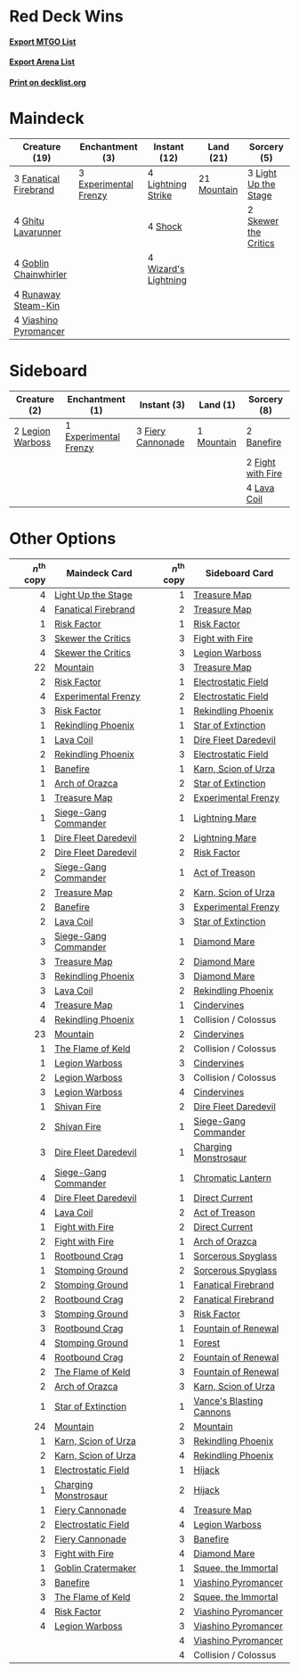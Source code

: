 # Red Deck Wins

#### [Export MTGO List](../collection/Red%20Deck%20Wins/Red%20Deck%20Wins.txt)
#### [Export Arena List](../collection/Red%20Deck%20Wins/Red%20Deck%20Wins_arena.txt)
#### [Print on decklist.org](http://decklist.org/?deckmain=3%09Experimental%20Frenzy%0A3%09Fanatical%20Firebrand%0A4%09Ghitu%20Lavarunner%0A4%09Goblin%20Chainwhirler%0A3%09Light%20Up%20the%20Stage%0A4%09Lightning%20Strike%0A21%09Mountain%0A4%09Runaway%20Steam-Kin%0A4%09Shock%0A2%09Skewer%20the%20Critics%0A4%09Viashino%20Pyromancer%0A4%09Wizard's%20Lightning&deckside=2%09Banefire%0A1%09Experimental%20Frenzy%0A3%09Fiery%20Cannonade%0A2%09Fight%20with%20Fire%0A4%09Lava%20Coil%0A2%09Legion%20Warboss%0A1%09Mountain)
# Maindeck

|                                         Creature (19)                                          |                                        Enchantment (3)                                         |                                         Instant (12)                                          |                                      Land (21)                                       |                                          Sorcery (5)                                          |
|------------------------------------------------------------------------------------------------|------------------------------------------------------------------------------------------------|-----------------------------------------------------------------------------------------------|--------------------------------------------------------------------------------------|-----------------------------------------------------------------------------------------------|
|3 [Fanatical Firebrand](http://gatherer.wizards.com/Pages/Card/Details.aspx?multiverseid=439758)|3 [Experimental Frenzy](http://gatherer.wizards.com/Pages/Card/Details.aspx?multiverseid=452849)|4 [Lightning Strike](http://gatherer.wizards.com/Pages/Card/Details.aspx?multiverseid=383299)  |21 [Mountain](http://gatherer.wizards.com/Pages/Card/Details.aspx?multiverseid=439859)|3 [Light Up the Stage](http://gatherer.wizards.com/Pages/Card/Details.aspx?multiverseid=457251)|
|4 [Ghitu Lavarunner](http://gatherer.wizards.com/Pages/Card/Details.aspx?multiverseid=443015)   |                                                                                                |4 [Shock](http://gatherer.wizards.com/Pages/Card/Details.aspx?multiverseid=129732)             |                                                                                      |2 [Skewer the Critics](http://gatherer.wizards.com/Pages/Card/Details.aspx?multiverseid=457259)|
|4 [Goblin Chainwhirler](http://gatherer.wizards.com/Pages/Card/Details.aspx?multiverseid=443017)|                                                                                                |4 [Wizard's Lightning](http://gatherer.wizards.com/Pages/Card/Details.aspx?multiverseid=443040)|                                                                                      |                                                                                               |
|4 [Runaway Steam-Kin](http://gatherer.wizards.com/Pages/Card/Details.aspx?multiverseid=452865)  |                                                                                                |                                                                                               |                                                                                      |                                                                                               |
|4 [Viashino Pyromancer](http://gatherer.wizards.com/Pages/Card/Details.aspx?multiverseid=447302)|                                                                                                |                                                                                               |                                                                                      |                                                                                               |


# Sideboard

|                                       Creature (2)                                        |                                        Enchantment (1)                                         |                                        Instant (3)                                         |                                      Land (1)                                       |                                        Sorcery (8)                                         |
|-------------------------------------------------------------------------------------------|------------------------------------------------------------------------------------------------|--------------------------------------------------------------------------------------------|-------------------------------------------------------------------------------------|--------------------------------------------------------------------------------------------|
|2 [Legion Warboss](http://gatherer.wizards.com/Pages/Card/Details.aspx?multiverseid=452859)|1 [Experimental Frenzy](http://gatherer.wizards.com/Pages/Card/Details.aspx?multiverseid=452849)|3 [Fiery Cannonade](http://gatherer.wizards.com/Pages/Card/Details.aspx?multiverseid=435297)|1 [Mountain](http://gatherer.wizards.com/Pages/Card/Details.aspx?multiverseid=439859)|2 [Banefire](http://gatherer.wizards.com/Pages/Card/Details.aspx?multiverseid=186613)       |
|                                                                                           |                                                                                                |                                                                                            |                                                                                     |2 [Fight with Fire](http://gatherer.wizards.com/Pages/Card/Details.aspx?multiverseid=443007)|
|                                                                                           |                                                                                                |                                                                                            |                                                                                     |4 [Lava Coil](http://gatherer.wizards.com/Pages/Card/Details.aspx?multiverseid=452858)      |


# Other Options

|*n*<sup>th</sup> copy|                                         Maindeck Card                                         |*n*<sup>th</sup> copy|                                          Sideboard Card                                           |
|--------------------:|-----------------------------------------------------------------------------------------------|--------------------:|---------------------------------------------------------------------------------------------------|
|                    4|[Light Up the Stage](http://gatherer.wizards.com/Pages/Card/Details.aspx?multiverseid=457251)  |                    1|[Treasure Map](http://gatherer.wizards.com/Pages/Card/Details.aspx?multiverseid=435410)            |
|                    4|[Fanatical Firebrand](http://gatherer.wizards.com/Pages/Card/Details.aspx?multiverseid=439758) |                    2|[Treasure Map](http://gatherer.wizards.com/Pages/Card/Details.aspx?multiverseid=435410)            |
|                    1|[Risk Factor](http://gatherer.wizards.com/Pages/Card/Details.aspx?multiverseid=452863)         |                    1|[Risk Factor](http://gatherer.wizards.com/Pages/Card/Details.aspx?multiverseid=452863)             |
|                    3|[Skewer the Critics](http://gatherer.wizards.com/Pages/Card/Details.aspx?multiverseid=457259)  |                    3|[Fight with Fire](http://gatherer.wizards.com/Pages/Card/Details.aspx?multiverseid=443007)         |
|                    4|[Skewer the Critics](http://gatherer.wizards.com/Pages/Card/Details.aspx?multiverseid=457259)  |                    3|[Legion Warboss](http://gatherer.wizards.com/Pages/Card/Details.aspx?multiverseid=452859)          |
|                   22|[Mountain](http://gatherer.wizards.com/Pages/Card/Details.aspx?multiverseid=439859)            |                    3|[Treasure Map](http://gatherer.wizards.com/Pages/Card/Details.aspx?multiverseid=435410)            |
|                    2|[Risk Factor](http://gatherer.wizards.com/Pages/Card/Details.aspx?multiverseid=452863)         |                    1|[Electrostatic Field](http://gatherer.wizards.com/Pages/Card/Details.aspx?multiverseid=452847)     |
|                    4|[Experimental Frenzy](http://gatherer.wizards.com/Pages/Card/Details.aspx?multiverseid=452849) |                    2|[Electrostatic Field](http://gatherer.wizards.com/Pages/Card/Details.aspx?multiverseid=452847)     |
|                    3|[Risk Factor](http://gatherer.wizards.com/Pages/Card/Details.aspx?multiverseid=452863)         |                    1|[Rekindling Phoenix](http://gatherer.wizards.com/Pages/Card/Details.aspx?multiverseid=439768)      |
|                    1|[Rekindling Phoenix](http://gatherer.wizards.com/Pages/Card/Details.aspx?multiverseid=439768)  |                    1|[Star of Extinction](http://gatherer.wizards.com/Pages/Card/Details.aspx?multiverseid=435315)      |
|                    1|[Lava Coil](http://gatherer.wizards.com/Pages/Card/Details.aspx?multiverseid=452858)           |                    1|[Dire Fleet Daredevil](http://gatherer.wizards.com/Pages/Card/Details.aspx?multiverseid=439756)    |
|                    2|[Rekindling Phoenix](http://gatherer.wizards.com/Pages/Card/Details.aspx?multiverseid=439768)  |                    3|[Electrostatic Field](http://gatherer.wizards.com/Pages/Card/Details.aspx?multiverseid=452847)     |
|                    1|[Banefire](http://gatherer.wizards.com/Pages/Card/Details.aspx?multiverseid=186613)            |                    1|[Karn, Scion of Urza](http://gatherer.wizards.com/Pages/Card/Details.aspx?multiverseid=442889)     |
|                    1|[Arch of Orazca](http://gatherer.wizards.com/Pages/Card/Details.aspx?multiverseid=439849)      |                    2|[Star of Extinction](http://gatherer.wizards.com/Pages/Card/Details.aspx?multiverseid=435315)      |
|                    1|[Treasure Map](http://gatherer.wizards.com/Pages/Card/Details.aspx?multiverseid=435410)        |                    2|[Experimental Frenzy](http://gatherer.wizards.com/Pages/Card/Details.aspx?multiverseid=452849)     |
|                    1|[Siege-Gang Commander](http://gatherer.wizards.com/Pages/Card/Details.aspx?multiverseid=130539)|                    1|[Lightning Mare](http://gatherer.wizards.com/Pages/Card/Details.aspx?multiverseid=447287)          |
|                    1|[Dire Fleet Daredevil](http://gatherer.wizards.com/Pages/Card/Details.aspx?multiverseid=439756)|                    2|[Lightning Mare](http://gatherer.wizards.com/Pages/Card/Details.aspx?multiverseid=447287)          |
|                    2|[Dire Fleet Daredevil](http://gatherer.wizards.com/Pages/Card/Details.aspx?multiverseid=439756)|                    2|[Risk Factor](http://gatherer.wizards.com/Pages/Card/Details.aspx?multiverseid=452863)             |
|                    2|[Siege-Gang Commander](http://gatherer.wizards.com/Pages/Card/Details.aspx?multiverseid=130539)|                    1|[Act of Treason](http://gatherer.wizards.com/Pages/Card/Details.aspx?multiverseid=442107)          |
|                    2|[Treasure Map](http://gatherer.wizards.com/Pages/Card/Details.aspx?multiverseid=435410)        |                    2|[Karn, Scion of Urza](http://gatherer.wizards.com/Pages/Card/Details.aspx?multiverseid=442889)     |
|                    2|[Banefire](http://gatherer.wizards.com/Pages/Card/Details.aspx?multiverseid=186613)            |                    3|[Experimental Frenzy](http://gatherer.wizards.com/Pages/Card/Details.aspx?multiverseid=452849)     |
|                    2|[Lava Coil](http://gatherer.wizards.com/Pages/Card/Details.aspx?multiverseid=452858)           |                    3|[Star of Extinction](http://gatherer.wizards.com/Pages/Card/Details.aspx?multiverseid=435315)      |
|                    3|[Siege-Gang Commander](http://gatherer.wizards.com/Pages/Card/Details.aspx?multiverseid=130539)|                    1|[Diamond Mare](http://gatherer.wizards.com/Pages/Card/Details.aspx?multiverseid=447368)            |
|                    3|[Treasure Map](http://gatherer.wizards.com/Pages/Card/Details.aspx?multiverseid=435410)        |                    2|[Diamond Mare](http://gatherer.wizards.com/Pages/Card/Details.aspx?multiverseid=447368)            |
|                    3|[Rekindling Phoenix](http://gatherer.wizards.com/Pages/Card/Details.aspx?multiverseid=439768)  |                    3|[Diamond Mare](http://gatherer.wizards.com/Pages/Card/Details.aspx?multiverseid=447368)            |
|                    3|[Lava Coil](http://gatherer.wizards.com/Pages/Card/Details.aspx?multiverseid=452858)           |                    2|[Rekindling Phoenix](http://gatherer.wizards.com/Pages/Card/Details.aspx?multiverseid=439768)      |
|                    4|[Treasure Map](http://gatherer.wizards.com/Pages/Card/Details.aspx?multiverseid=435410)        |                    1|[Cindervines](http://gatherer.wizards.com/Pages/Card/Details.aspx?multiverseid=457305)             |
|                    4|[Rekindling Phoenix](http://gatherer.wizards.com/Pages/Card/Details.aspx?multiverseid=439768)  |                    1|Collision / Colossus                                                                               |
|                   23|[Mountain](http://gatherer.wizards.com/Pages/Card/Details.aspx?multiverseid=439859)            |                    2|[Cindervines](http://gatherer.wizards.com/Pages/Card/Details.aspx?multiverseid=457305)             |
|                    1|[The Flame of Keld](http://gatherer.wizards.com/Pages/Card/Details.aspx?multiverseid=443011)   |                    2|Collision / Colossus                                                                               |
|                    1|[Legion Warboss](http://gatherer.wizards.com/Pages/Card/Details.aspx?multiverseid=452859)      |                    3|[Cindervines](http://gatherer.wizards.com/Pages/Card/Details.aspx?multiverseid=457305)             |
|                    2|[Legion Warboss](http://gatherer.wizards.com/Pages/Card/Details.aspx?multiverseid=452859)      |                    3|Collision / Colossus                                                                               |
|                    3|[Legion Warboss](http://gatherer.wizards.com/Pages/Card/Details.aspx?multiverseid=452859)      |                    4|[Cindervines](http://gatherer.wizards.com/Pages/Card/Details.aspx?multiverseid=457305)             |
|                    1|[Shivan Fire](http://gatherer.wizards.com/Pages/Card/Details.aspx?multiverseid=443030)         |                    2|[Dire Fleet Daredevil](http://gatherer.wizards.com/Pages/Card/Details.aspx?multiverseid=439756)    |
|                    2|[Shivan Fire](http://gatherer.wizards.com/Pages/Card/Details.aspx?multiverseid=443030)         |                    1|[Siege-Gang Commander](http://gatherer.wizards.com/Pages/Card/Details.aspx?multiverseid=130539)    |
|                    3|[Dire Fleet Daredevil](http://gatherer.wizards.com/Pages/Card/Details.aspx?multiverseid=439756)|                    1|[Charging Monstrosaur](http://gatherer.wizards.com/Pages/Card/Details.aspx?multiverseid=435292)    |
|                    4|[Siege-Gang Commander](http://gatherer.wizards.com/Pages/Card/Details.aspx?multiverseid=130539)|                    1|[Chromatic Lantern](http://gatherer.wizards.com/Pages/Card/Details.aspx?multiverseid=420864)       |
|                    4|[Dire Fleet Daredevil](http://gatherer.wizards.com/Pages/Card/Details.aspx?multiverseid=439756)|                    1|[Direct Current](http://gatherer.wizards.com/Pages/Card/Details.aspx?multiverseid=452846)          |
|                    4|[Lava Coil](http://gatherer.wizards.com/Pages/Card/Details.aspx?multiverseid=452858)           |                    2|[Act of Treason](http://gatherer.wizards.com/Pages/Card/Details.aspx?multiverseid=442107)          |
|                    1|[Fight with Fire](http://gatherer.wizards.com/Pages/Card/Details.aspx?multiverseid=443007)     |                    2|[Direct Current](http://gatherer.wizards.com/Pages/Card/Details.aspx?multiverseid=452846)          |
|                    2|[Fight with Fire](http://gatherer.wizards.com/Pages/Card/Details.aspx?multiverseid=443007)     |                    1|[Arch of Orazca](http://gatherer.wizards.com/Pages/Card/Details.aspx?multiverseid=439849)          |
|                    1|[Rootbound Crag](http://gatherer.wizards.com/Pages/Card/Details.aspx?multiverseid=420934)      |                    1|[Sorcerous Spyglass](http://gatherer.wizards.com/Pages/Card/Details.aspx?multiverseid=435407)      |
|                    1|[Stomping Ground](http://gatherer.wizards.com/Pages/Card/Details.aspx?multiverseid=405110)     |                    2|[Sorcerous Spyglass](http://gatherer.wizards.com/Pages/Card/Details.aspx?multiverseid=435407)      |
|                    2|[Stomping Ground](http://gatherer.wizards.com/Pages/Card/Details.aspx?multiverseid=405110)     |                    1|[Fanatical Firebrand](http://gatherer.wizards.com/Pages/Card/Details.aspx?multiverseid=439758)     |
|                    2|[Rootbound Crag](http://gatherer.wizards.com/Pages/Card/Details.aspx?multiverseid=420934)      |                    2|[Fanatical Firebrand](http://gatherer.wizards.com/Pages/Card/Details.aspx?multiverseid=439758)     |
|                    3|[Stomping Ground](http://gatherer.wizards.com/Pages/Card/Details.aspx?multiverseid=405110)     |                    3|[Risk Factor](http://gatherer.wizards.com/Pages/Card/Details.aspx?multiverseid=452863)             |
|                    3|[Rootbound Crag](http://gatherer.wizards.com/Pages/Card/Details.aspx?multiverseid=420934)      |                    1|[Fountain of Renewal](http://gatherer.wizards.com/Pages/Card/Details.aspx?multiverseid=447372)     |
|                    4|[Stomping Ground](http://gatherer.wizards.com/Pages/Card/Details.aspx?multiverseid=405110)     |                    1|[Forest](http://gatherer.wizards.com/Pages/Card/Details.aspx?multiverseid=439860)                  |
|                    4|[Rootbound Crag](http://gatherer.wizards.com/Pages/Card/Details.aspx?multiverseid=420934)      |                    2|[Fountain of Renewal](http://gatherer.wizards.com/Pages/Card/Details.aspx?multiverseid=447372)     |
|                    2|[The Flame of Keld](http://gatherer.wizards.com/Pages/Card/Details.aspx?multiverseid=443011)   |                    3|[Fountain of Renewal](http://gatherer.wizards.com/Pages/Card/Details.aspx?multiverseid=447372)     |
|                    2|[Arch of Orazca](http://gatherer.wizards.com/Pages/Card/Details.aspx?multiverseid=439849)      |                    3|[Karn, Scion of Urza](http://gatherer.wizards.com/Pages/Card/Details.aspx?multiverseid=442889)     |
|                    1|[Star of Extinction](http://gatherer.wizards.com/Pages/Card/Details.aspx?multiverseid=435315)  |                    1|[Vance's Blasting Cannons](http://gatherer.wizards.com/Pages/Card/Details.aspx?multiverseid=435327)|
|                   24|[Mountain](http://gatherer.wizards.com/Pages/Card/Details.aspx?multiverseid=439859)            |                    2|[Mountain](http://gatherer.wizards.com/Pages/Card/Details.aspx?multiverseid=439859)                |
|                    1|[Karn, Scion of Urza](http://gatherer.wizards.com/Pages/Card/Details.aspx?multiverseid=442889) |                    3|[Rekindling Phoenix](http://gatherer.wizards.com/Pages/Card/Details.aspx?multiverseid=439768)      |
|                    2|[Karn, Scion of Urza](http://gatherer.wizards.com/Pages/Card/Details.aspx?multiverseid=442889) |                    4|[Rekindling Phoenix](http://gatherer.wizards.com/Pages/Card/Details.aspx?multiverseid=439768)      |
|                    1|[Electrostatic Field](http://gatherer.wizards.com/Pages/Card/Details.aspx?multiverseid=452847) |                    1|[Hijack](http://gatherer.wizards.com/Pages/Card/Details.aspx?multiverseid=417691)                  |
|                    1|[Charging Monstrosaur](http://gatherer.wizards.com/Pages/Card/Details.aspx?multiverseid=435292)|                    2|[Hijack](http://gatherer.wizards.com/Pages/Card/Details.aspx?multiverseid=417691)                  |
|                    1|[Fiery Cannonade](http://gatherer.wizards.com/Pages/Card/Details.aspx?multiverseid=435297)     |                    4|[Treasure Map](http://gatherer.wizards.com/Pages/Card/Details.aspx?multiverseid=435410)            |
|                    2|[Electrostatic Field](http://gatherer.wizards.com/Pages/Card/Details.aspx?multiverseid=452847) |                    4|[Legion Warboss](http://gatherer.wizards.com/Pages/Card/Details.aspx?multiverseid=452859)          |
|                    2|[Fiery Cannonade](http://gatherer.wizards.com/Pages/Card/Details.aspx?multiverseid=435297)     |                    3|[Banefire](http://gatherer.wizards.com/Pages/Card/Details.aspx?multiverseid=186613)                |
|                    3|[Fight with Fire](http://gatherer.wizards.com/Pages/Card/Details.aspx?multiverseid=443007)     |                    4|[Diamond Mare](http://gatherer.wizards.com/Pages/Card/Details.aspx?multiverseid=447368)            |
|                    1|[Goblin Cratermaker](http://gatherer.wizards.com/Pages/Card/Details.aspx?multiverseid=452853)  |                    1|[Squee, the Immortal](http://gatherer.wizards.com/Pages/Card/Details.aspx?multiverseid=443034)     |
|                    3|[Banefire](http://gatherer.wizards.com/Pages/Card/Details.aspx?multiverseid=186613)            |                    1|[Viashino Pyromancer](http://gatherer.wizards.com/Pages/Card/Details.aspx?multiverseid=447302)     |
|                    3|[The Flame of Keld](http://gatherer.wizards.com/Pages/Card/Details.aspx?multiverseid=443011)   |                    2|[Squee, the Immortal](http://gatherer.wizards.com/Pages/Card/Details.aspx?multiverseid=443034)     |
|                    4|[Risk Factor](http://gatherer.wizards.com/Pages/Card/Details.aspx?multiverseid=452863)         |                    2|[Viashino Pyromancer](http://gatherer.wizards.com/Pages/Card/Details.aspx?multiverseid=447302)     |
|                    4|[Legion Warboss](http://gatherer.wizards.com/Pages/Card/Details.aspx?multiverseid=452859)      |                    3|[Viashino Pyromancer](http://gatherer.wizards.com/Pages/Card/Details.aspx?multiverseid=447302)     |
|                     |                                                                                               |                    4|[Viashino Pyromancer](http://gatherer.wizards.com/Pages/Card/Details.aspx?multiverseid=447302)     |
|                     |                                                                                               |                    4|Collision / Colossus                                                                               |

